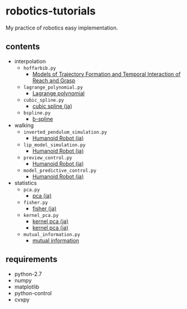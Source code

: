 # robotics-tutorials

My practice of robotics easy implementation.

## contents
- interpolation
  - `hoffarbib.py`
    -  [Models of Trajectory Formation and Temporal Interaction of Reach and Grasp](https://www.tandfonline.com/doi/abs/10.1080/00222895.1993.9942048)
  - `lagrange_polynomial.py`
    - [Lagrange polynomial](https://en.wikipedia.org/wiki/Lagrange_polynomial)
  - `cubic_spline.py`
    - [cubic spline (ja)](http://www.yamamo10.jp/yamamoto/lecture/2006/5E/interpolation/interpolation_html/node3.html)
  - `bspline.py`
    - [b-spline](https://en.wikipedia.org/wiki/B-spline)
- walking
  - `inverted_pendulum_simulation.py`
    - [Humanoid Robot (ja)](https://staff.aist.go.jp/s.kajita/humanoidrobot.html)
  - `lip_model_simulation.py`
    - [Humanoid Robot (ja)](https://staff.aist.go.jp/s.kajita/humanoidrobot.html)
  - `preview_control.py`
    - [Humanoid Robot (ja)](https://staff.aist.go.jp/s.kajita/humanoidrobot.html)
  - `model_predictive_control.py`
    - [Humanoid Robot (ja)](https://staff.aist.go.jp/s.kajita/humanoidrobot.html)
- statistics
  - `pca.py`
    - [pca (ja)](http://yusuke-ujitoko.hatenablog.com/entry/2017/03/04/193628)
  - `fisher.py`
    - [fisher (ja)](https://qiita.com/pira/items/4c84399671be2cb598e4)
  - `kernel_pca.py`
    - [kernel pca (ja)](https://www.ism.ac.jp/~fukumizu/OsakaU2014/OsakaU_1intro.pdf)
    - [kernel pca (ja)](https://satomacoto.blogspot.com/2012/01/python_06.html)
  - `mutual_information.py`
    - [mutual information](https://rtmath.net/help/html/b685662b-f253-4069-a892-05349c5db080.htm)


## requirements
- python-2.7
- numpy
- matplotlib
- python-control
- cvxpy
